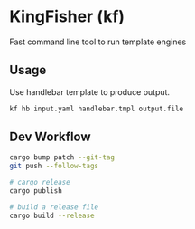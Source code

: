 # KingFisher (kf)

Fast command line tool to run template engines

## Usage

Use handlebar template to produce output.

```sh
kf hb input.yaml handlebar.tmpl output.file
```

## Dev Workflow

```bash
cargo bump patch --git-tag
git push --follow-tags
```

```bash
# cargo release
cargo publish

# build a release file
cargo build --release
```
